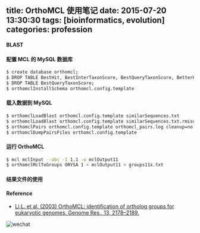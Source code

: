 title: OrthoMCL 使用笔记
date: 2015-07-20 13:30:30
tags: [bioinformatics, evolution] 
categories: profession
---


#### BLAST

#### 配置 MCL 的 MySQL 数据库


``` bash
$ create database orthomcl;
$ DROP TABLE BestHit, BestInterTaxonScore, BestQueryTaxonScore, BetterHit, CoOrthNotOrtholog, CoOrtholog, CoOrthologAvgScore, CoOrthologCandidate, CoOrthologTaxon, CoOrthologTemp, InParalog, InParalog2Way, InParalogAvgScore, InParalogOrtholog, InParalogTaxonAvg, InParalogTemp, InplgOrthTaxonAvg, InplgOrthoInplg, InterTaxonMatch, Ortholog, Ortholog2Way, OrthologAvgScore, OrthologTaxon, OrthologTemp, OrthologUniqueId, SimilarSequences, UniqSimSeqsQueryId;
$ DROP TABLE BestQueryTaxonScore;
$ orthomclInstallSchema orthomcl.config.template
```
#### 载入数据到 MySQL

``` bash
$ orthomclLoadBlast orthomcl.config.template similarSequences.txt
$ orthomclLoadBlast orthomcl.config.template similarSequences.txt.rmisoform
$ orthomclPairs orthomcl.config.template orthomcl_pairs.log cleanup=no
$ orthomclDumpPairsFiles orthomcl.config.template
```

#### 运行 OrthoMCL

``` bash
$ mcl mclInput --abc -I 1.1 -o mclOutput11
$ orthomclMclToGroups ORYSA 1 < mclOutput11 > groups11x.txt
```

#### 结果文件的使用



#### Reference
- [Li,L. et al. (2003) OrthoMCL: identification of ortholog groups for eukaryotic genomes. Genome Res., 13, 2178–2189.](http://www.ncbi.nlm.nih.gov/pubmed/?term=12952885)





![wechat](http://daweih.github.io/images/wechat_small_black.jpg)
